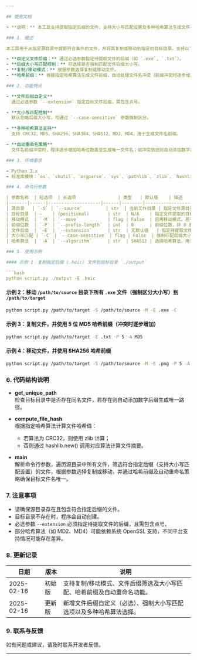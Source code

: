 ```yaml
---

## 使用文档

> **说明：** 本工具支持提取指定后缀的文件，支持大小写匹配设置及多种哈希算法生成文件名前缀，`--extension` 参数为必选项。

### 1. 概述

本工具用于从指定源目录中提取符合条件的文件，并将其复制或移动到指定的目标目录。支持以下功能：

- **自定义文件后缀：** 通过必选参数指定待提取文件的后缀（如 `.exe`, `.txt`）。
- **后缀大小写匹配控制：** 可选择是否强制匹配文件后缀大小写。
- **复制/移动模式：** 根据参数选择复制或移动文件。
- **哈希前缀：** 根据指定哈希算法生成文件前缀，自动处理文件名冲突（前缀冲突时逐步增加位数直至唯一）。

### 2. 功能特点

- **文件后缀自定义**  
  通过必选参数 `--extension` 指定目标文件后缀，需包含点号。

- **大小写匹配控制**  
  默认忽略后缀大小写，可通过 `--case-sensitive` 参数强制区分。

- **多种哈希算法支持**  
  支持 CRC32、MD5、SHA256、SHA384、SHA512、MD2、MD4，用于生成文件名前缀。

- **自动重命名策略**  
  文件名前缀冲突时，程序逐步增加哈希位数直至生成唯一文件名；如冲突依旧则自动添加数字后缀。

### 3. 环境要求

- Python 3.x
- 标准库模块：`os`、`shutil`、`argparse`、`sys`、`pathlib`、`zlib`、`hashlib`

### 4. 命令行参数

| 参数名称  | 短选项  | 长选项                | 类型   | 默认值    | 描述                                                               |
|-------|------|--------------------|------|--------|------------------------------------------------------------------|
| 源目录   | `-S` | `--source`         | str  | 当前工作目录 | 指定文件源目录                                                          |
| 目标目录  | —    | (positional)       | str  | N/A    | 指定文件提取的目标目录                                                      |
| 移动模式  | `-M` | `--move`           | flag | False  | 启用移动模式，若不指定则默认复制文件                                               |
| 前缀位数  | `-P` | `--prefix-length`  | int  | 0      | 前缀位数，非 0 表示启用文件哈希前缀（如：`-P 5` 表示初始取 5 位哈希，冲突时逐步增加）                |
| 文件后缀  | `-E` | `--extension`      | str  | 无默认值   | 指定待提取文件的后缀（如：.exe, .txt），**必选**，注意需包含点号                          |
| 大小写匹配 | `-C` | `--case-sensitive` | flag | False  | 强制匹配后缀大小写，默认忽略（例如 `.HEIC` 与 `.heic` 视为相同）                        |
| 哈希算法  | `-A` | `--algorithm`      | str  | SHA512 | 选择哈希算法，用于生成文件名前缀，支持：CRC32, MD2, MD4, MD5, SHA256, SHA384, SHA512 |

### 5. 使用示例

#### 示例 1：复制指定后缀 (.heic) 文件到目标目录 `./output`

```bash
python script.py ./output -E .heic
```

#### 示例 2：移动 `/path/to/source` 目录下所有 `.exe` 文件（强制区分大小写）到 `/path/to/target`

```bash
python script.py /path/to/target -S /path/to/source -M -E .exe -C
```

#### 示例 3：复制文件，并使用 5 位 MD5 哈希前缀（冲突时逐步增加）

```bash
python script.py /path/to/target -E .txt -P 5 -A MD5
```

#### 示例 4：移动文件，并使用 SHA256 哈希前缀

```bash
python script.py /path/to/target -S /path/to/source -M -E .png -P 5 -A SHA256
```

### 6. 代码结构说明

- **get_unique_path**  
  检查目标目录中是否存在同名文件，若存在则自动添加数字后缀生成唯一路径。

- **compute_file_hash**  
  根据指定哈希算法计算文件哈希值：
    - 若算法为 CRC32，则使用 zlib 计算；
    - 否则通过 hashlib.new() 调用对应算法计算文件摘要。

- **main**  
  解析命令行参数，遍历源目录中所有文件，筛选符合指定后缀（支持大小写匹配设置）的文件，根据参数选择复制或移动，并通过哈希前缀及自动重命名策略确保目标文件名唯一。

### 7. 注意事项

- 请确保源目录存在且包含符合指定后缀的文件。
- 目标目录不存在时，程序会自动创建。
- 必选参数 `--extension` 必须指定待提取文件的后缀，且需包含点号。
- 部分哈希算法（如 MD2、MD4）可能依赖系统 OpenSSL 支持，不同平台支持情况可能存在差异。

### 8. 更新记录

| 日期         | 版本  | 说明                                   |
|------------|-----|--------------------------------------|
| 2025-02-16 | 初始版 | 支持复制/移动模式、文件后缀筛选及大小写匹配、哈希前缀及自动重命名功能。 |
| 2025-02-16 | 更新版 | 新增文件后缀自定义（必选）、强制大小写匹配选项以及多种哈希算法选择。   |

### 9. 联系与反馈

如有问题或建议，请及时联系开发者反馈。

---
```

